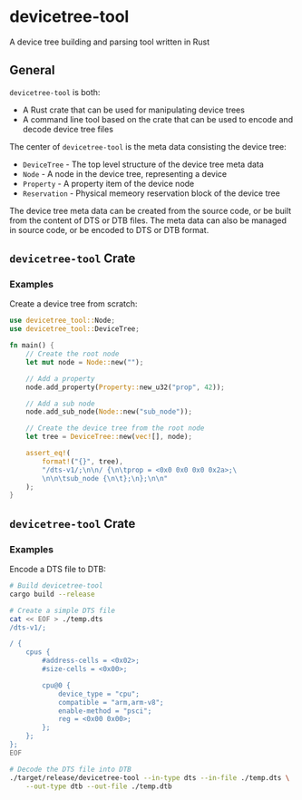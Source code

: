 # devicetree-tool

A device tree building and parsing tool written in Rust

## General

`devicetree-tool` is both:
- A Rust crate that can be used for manipulating device trees
- A command line tool based on the crate that can be used to encode and decode device tree files

The center of `devicetree-tool` is the meta data consisting the device tree:
- `DeviceTree` - The top level structure of the device tree meta data
- `Node` - A node in the device tree, representing a device
- `Property` - A property item of the device node
- `Reservation` - Physical memeory reservation block of the device tree

The device tree meta data can be created from the source code, or be built from the content of DTS or DTB files. The meta data can also be managed in source code, or be encoded to DTS or DTB format.

## `devicetree-tool` Crate

### Examples

Create a device tree from scratch:

``` rust
use devicetree_tool::Node;
use devicetree_tool::DeviceTree;

fn main() {
    // Create the root node
    let mut node = Node::new("");

    // Add a property
    node.add_property(Property::new_u32("prop", 42));

    // Add a sub node
    node.add_sub_node(Node::new("sub_node"));

    // Create the device tree from the root node
    let tree = DeviceTree::new(vec![], node);

    assert_eq!(
        format!("{}", tree),
        "/dts-v1/;\n\n/ {\n\tprop = <0x0 0x0 0x0 0x2a>;\
        \n\n\tsub_node {\n\t};\n};\n\n"
    );
}
```

## `devicetree-tool` Crate

### Examples

Encode a DTS file to DTB:

``` bash
# Build devicetree-tool
cargo build --release

# Create a simple DTS file
cat << EOF > ./temp.dts
/dts-v1/;

/ {
	cpus {
		#address-cells = <0x02>;
		#size-cells = <0x00>;

		cpu@0 {
			device_type = "cpu";
			compatible = "arm,arm-v8";
			enable-method = "psci";
			reg = <0x00 0x00>;
		};
	};
};
EOF

# Decode the DTS file into DTB
./target/release/devicetree-tool --in-type dts --in-file ./temp.dts \
    --out-type dtb --out-file ./temp.dtb
```